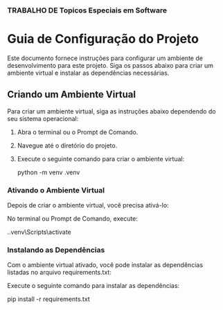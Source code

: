 ### TRABALHO DE Topicos Especiais em Software


# Guia de Configuração do Projeto

Este documento fornece instruções para configurar um ambiente de desenvolvimento para este projeto. Siga os passos abaixo para criar um ambiente virtual e instalar as dependências necessárias.

## Criando um Ambiente Virtual

Para criar um ambiente virtual, siga as instruções abaixo dependendo do seu sistema operacional:

1. Abra o terminal ou o Prompt de Comando.
2. Navegue até o diretório do projeto.
3. Execute o seguinte comando para criar o ambiente virtual:

   python -m venv .venv

### Ativando o Ambiente Virtual
Depois de criar o ambiente virtual, você precisa ativá-lo:

No terminal ou Prompt de Comando, execute:
  
  .\.venv\Scripts\activate

### Instalando as Dependências
Com o ambiente virtual ativado, você pode instalar as dependências listadas no arquivo requirements.txt:

Execute o seguinte comando para instalar as dependências:

  pip install -r requirements.txt
